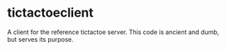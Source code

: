 tictactoeclient
===============

A client for the reference tictactoe server.  This code is ancient and dumb, but serves its purpose.
